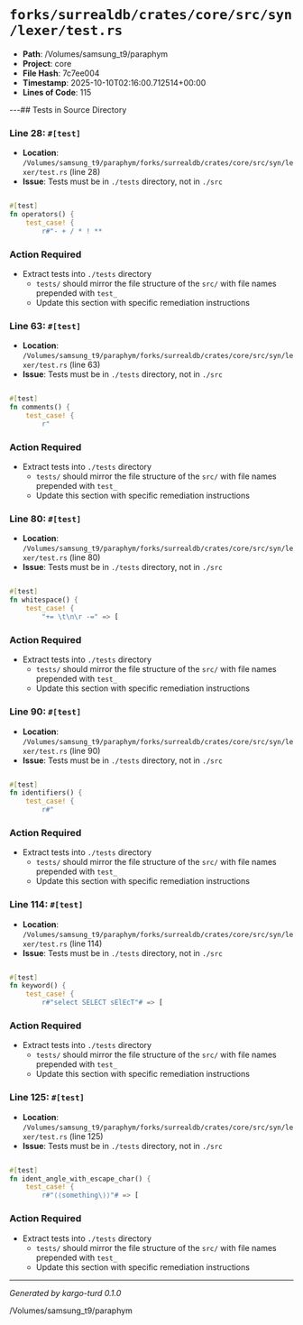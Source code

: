 # `forks/surrealdb/crates/core/src/syn/lexer/test.rs`

- **Path**: /Volumes/samsung_t9/paraphym
- **Project**: core
- **File Hash**: 7c7ee004  
- **Timestamp**: 2025-10-10T02:16:00.712514+00:00  
- **Lines of Code**: 115

---## Tests in Source Directory


### Line 28: `#[test]`

- **Location**: `/Volumes/samsung_t9/paraphym/forks/surrealdb/crates/core/src/syn/lexer/test.rs` (line 28)
- **Issue**: Tests must be in `./tests` directory, not in `./src`

```rust

#[test]
fn operators() {
	test_case! {
		r#"- + / * ! **
```

### Action Required

- Extract tests into `./tests` directory
  - `tests/` should mirror the file structure of the `src/` with file names prepended with `test_`
  - Update this section with specific remediation instructions
  


### Line 63: `#[test]`

- **Location**: `/Volumes/samsung_t9/paraphym/forks/surrealdb/crates/core/src/syn/lexer/test.rs` (line 63)
- **Issue**: Tests must be in `./tests` directory, not in `./src`

```rust

#[test]
fn comments() {
	test_case! {
		r"
```

### Action Required

- Extract tests into `./tests` directory
  - `tests/` should mirror the file structure of the `src/` with file names prepended with `test_`
  - Update this section with specific remediation instructions
  


### Line 80: `#[test]`

- **Location**: `/Volumes/samsung_t9/paraphym/forks/surrealdb/crates/core/src/syn/lexer/test.rs` (line 80)
- **Issue**: Tests must be in `./tests` directory, not in `./src`

```rust

#[test]
fn whitespace() {
	test_case! {
		"+= \t\n\r -=" => [
```

### Action Required

- Extract tests into `./tests` directory
  - `tests/` should mirror the file structure of the `src/` with file names prepended with `test_`
  - Update this section with specific remediation instructions
  


### Line 90: `#[test]`

- **Location**: `/Volumes/samsung_t9/paraphym/forks/surrealdb/crates/core/src/syn/lexer/test.rs` (line 90)
- **Issue**: Tests must be in `./tests` directory, not in `./src`

```rust

#[test]
fn identifiers() {
	test_case! {
		r#"
```

### Action Required

- Extract tests into `./tests` directory
  - `tests/` should mirror the file structure of the `src/` with file names prepended with `test_`
  - Update this section with specific remediation instructions
  


### Line 114: `#[test]`

- **Location**: `/Volumes/samsung_t9/paraphym/forks/surrealdb/crates/core/src/syn/lexer/test.rs` (line 114)
- **Issue**: Tests must be in `./tests` directory, not in `./src`

```rust

#[test]
fn keyword() {
	test_case! {
		r#"select SELECT sElEcT"# => [
```

### Action Required

- Extract tests into `./tests` directory
  - `tests/` should mirror the file structure of the `src/` with file names prepended with `test_`
  - Update this section with specific remediation instructions
  


### Line 125: `#[test]`

- **Location**: `/Volumes/samsung_t9/paraphym/forks/surrealdb/crates/core/src/syn/lexer/test.rs` (line 125)
- **Issue**: Tests must be in `./tests` directory, not in `./src`

```rust

#[test]
fn ident_angle_with_escape_char() {
	test_case! {
		r#"⟨⟨something\⟩⟩"# => [
```

### Action Required

- Extract tests into `./tests` directory
  - `tests/` should mirror the file structure of the `src/` with file names prepended with `test_`
  - Update this section with specific remediation instructions
  

---

*Generated by kargo-turd 0.1.0*

/Volumes/samsung_t9/paraphym